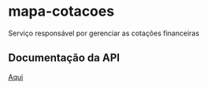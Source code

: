 # mapa-cotacoes
Serviço responsável por gerenciar as cotações financeiras

## Documentação da API

[Aqui](https://mapa-trading.herokuapp.com/swagger-ui/index.html)

